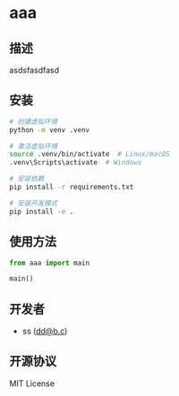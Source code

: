 # aaa

## 描述
asdsfasdfasd

## 安装
```bash
# 创建虚拟环境
python -m venv .venv

# 激活虚拟环境
source .venv/bin/activate  # Linux/macOS
.venv\Scripts\activate  # Windows

# 安装依赖
pip install -r requirements.txt

# 安装开发模式
pip install -e .
```

## 使用方法
```python
from aaa import main

main()
```

## 开发者
- ss (dd@b.c)

## 开源协议
MIT License
